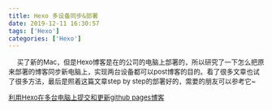 ```yaml
---
title: Hexo 多设备同步&部署
date: 2019-12-11 16:30:57
tags: ['Hexo']
categories: ['Hexo']
---
```

<font size=2>

&emsp; 买了新的Mac，但是Hexo博客是在的公司的电脑上部署的，所以研究了一下怎么把原来部署的博客同步新电脑上，实现两台设备都可以post博客的目的。看了很多文章也试了很多方法，最后是照着这篇文章step by step的部署好的，需要的朋友可以参考它~

[利用Hexo在多台电脑上提交和更新github pages博客](https://www.jianshu.com/p/0b1fccce74e0)



</font>